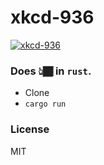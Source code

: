 # xkcd-936

[![xkcd-936](http://imgs.xkcd.com/comics/password_strength.png)](https://xkcd.com/936/)

### Does 👆🏾 in `rust`.

* Clone
* `cargo run`


### License
MIT